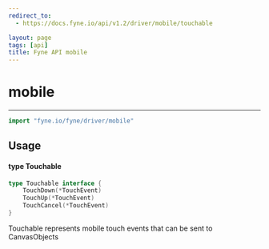 ```yaml
---
redirect_to:
  - https://docs.fyne.io/api/v1.2/driver/mobile/touchable

layout: page
tags: [api]
title: Fyne API mobile
---
```



# mobile
---
```go
import "fyne.io/fyne/driver/mobile"
```

## Usage

#### type Touchable

```go
type Touchable interface {
	TouchDown(*TouchEvent)
	TouchUp(*TouchEvent)
	TouchCancel(*TouchEvent)
}
```

Touchable represents mobile touch events that can be sent to CanvasObjects
